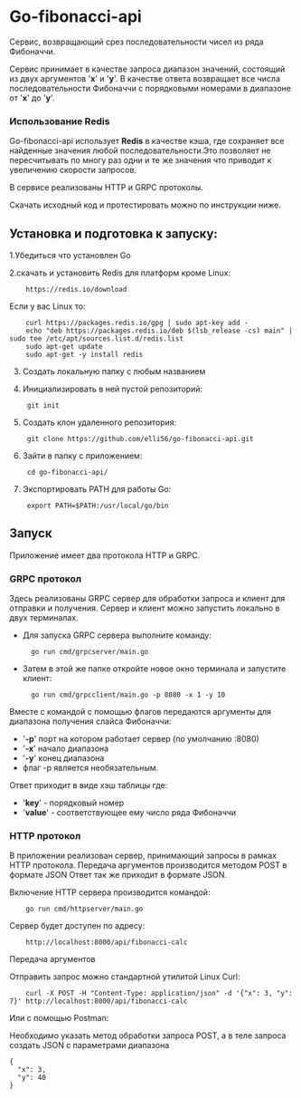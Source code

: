 # Go-fibonacci-api

Сервис, возвращающий срез последовательности чисел из ряда Фибоначчи. 

Сервис принимает в качестве запроса диапазон значений, состоящий из двух аргументов '**x**' и '**y**'. 
В качестве ответа возвращает все числа последовательности Фибоначчи с порядковыми номерами в диапазоне от '**x**' до '**y**'.

### Использование Redis
Go-fibonacci-api использует **Redis** в качестве кэша, где сохраняет все найденные значения любой последовательности.Это позволяет не пересчитывать по многу раз одни и те же значения что приводит к увеличению скорости запросов.

В сервисе реализованы HTTP и GRPC протоколы.

Скачать исходный код и протестировать можно по инструкции ниже.

## Установка и подготовка к запуску:
1.Убедиться что установлен Go

2.скачать и установить Redis для платформ кроме Linux:

        https://redis.io/download
        
Если у вас Linux то:

        curl https://packages.redis.io/gpg | sudo apt-key add -
        echo "deb https://packages.redis.io/deb $(lsb_release -cs) main" | sudo tee /etc/apt/sources.list.d/redis.list
        sudo apt-get update
        sudo apt-get -y install redis
        
3. Создать локальную папку с любым названием
4. Инициализировать в ней пустой репозиторий:

        git init 

5. Создать клон удаленного репозитория: 

        git clone https://github.com/elli56/go-fibonacci-api.git

6. Зайти в папку с приложением: 

        cd go-fibonacci-api/

7. Экспортировать PATH для работы Go: 

        export PATH=$PATH:/usr/local/go/bin

## Запуск

Приложение имеет два протокола HTTP и  GRPC. 

### GRPC протокол
Здесь реализованы GRPC сервер для обработки запроса и клиент для отправки и получения.
Сервер и клиент можно запустить локально в двух терминалах. 

+ Для запуска GRPC сервера выполните команду:

        go run cmd/grpcserver/main.go

+ Затем в этой же папке откройте новое окно терминала и запустите клиент:

        go run cmd/grpcclient/main.go -p 8080 -x 1 -y 10

Вместе с командой с помощью флагов передаются аргументы для диапазона получения слайса Фибоначчи:
+ '**-p**' порт на котором работает сервер (по умолчанию :8080)
+ '**-x**' начало диапазона 
+ '**-y**' конец диапазона
+ флаг -p является необязательным.

Ответ приходит в виде хэш таблицы где: 
  - '**key**' - порядковый номер 
  - '**value**' - соответствующее ему число ряда Фибоначчи



### HTTP протокол
В приложении реализован сервер, принимающий запросы в рамках HTTP протокола.
Передача аргументов производится методом POST в формате JSON 
Ответ так же приходит в формате JSON.


Включение HTTP сервера производится командой:

        go run cmd/httpserver/main.go

Сервер будет доступен по адресу:

        http://localhost:8000/api/fibonacci-calc


Передача аргументов

Отправить запрос можно стандартной утилитой Linux Curl:

        curl -X POST -H "Content-Type: application/json" -d '{"x": 3, "y": 7}' http://localhost:8000/api/fibonacci-calc

Или с помощью Postman:

Необходимо указать метод обработки запроса POST, а в теле запроса создать JSON с параметрами диапазона

```
{ 
  "x": 3, 
  "y": 40 
}
```

